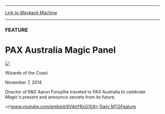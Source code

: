 
---
[Link to Wayback Machine](https://web.archive.org/web/20141109183513/http://magic.wizards.com/en/articles/archive/feature/pax-australia-magic-panel-2014-11-07)

[_metadata_:wayback_url]:- "http://magic.wizards.com/en/articles/archive/feature/pax-australia-magic-panel-2014-11-07"
[_metadata_:wayback_raw_url]:- "https://web.archive.org/web/20141109183513id_/http://magic.wizards.com/en/articles/archive/feature/pax-australia-magic-panel-2014-11-07"
[_metadata_:wayback_capture_timestamp]:- "2014-11-09 18:35:13+00:00"
[_metadata_:publish_date]:- "2014-11-07"
[_metadata_:generator]:- "Drupal 7 (http://drupal.org)"
[_metadata_:description]:- "Director of R&D Aaron Forsythe talks Magic at PAX Australia."
---





### FEATURE


PAX Australia Magic Panel
=========================



![](https://media.magic.wizards.com/styles/auth_small/public/images/person/wizards_authorpic_larger.jpg)

Wizards of the Coast




November 7, 2014
 










Director of R&D Aaron Forsythe traveled to PAX Australia to celebrate *Magic*'s present and announce secrets from its future.


<//www.youtube.com/embed/8V4nYRxG1G8>
[Daily MTG](/en/tags/daily-mtg)[Feature](/en/tags/feature)





 
 




  







